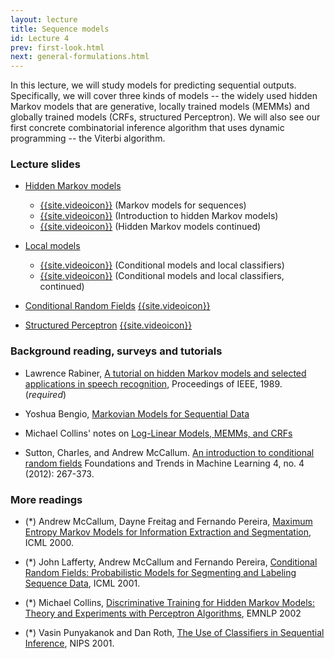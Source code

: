 ```yaml
---
layout: lecture
title: Sequence models
id: Lecture 4
prev: first-look.html
next: general-formulations.html
---
```


In this lecture, we will study models for predicting sequential
outputs. Specifically, we will cover three kinds of models -- the widely used
hidden Markov models that are generative, locally trained models (MEMMs) and
globally trained models (CRFs, structured Perceptron). We will also see our
first concrete combinatorial inference algorithm that uses dynamic programming
-- the Viterbi algorithm.


### Lecture slides

* [Hidden Markov models]({{site.lectures}}/slides/sequences/sequences-intro.pdf)
  - [{{site.videoicon}}](https://youtu.be/v0NiKtX-ENw) (Markov models for
    sequences)
  - [{{site.videoicon}}](https://youtu.be/IZuOUuR7zqU) (Introduction to hidden
    Markov models)
  - [{{site.videoicon}}](https://youtu.be/D54vVAZN6gs) (Hidden Markov models continued)


* [Local models]({{site.lectures}}/slides/sequences/sequences-local.pdf)
  - [{{site.videoicon}}](https://youtu.be/r2cFAvBJZXM) (Conditional models and
    local classifiers)
  - [{{site.videoicon}}](https://youtu.be/35jfuf2AOIE) (Conditional models and
    local classifiers, continued)

* [Conditional Random Fields]({{site.lectures}}/slides/sequences/sequences-crf.pdf)
  [{{site.videoicon}}](https://youtu.be/zlqwlqqDzI8)

* [Structured Perceptron]({{site.lectures}}/slides/sequences/struct-perceptron.pdf)
  [{{site.videoicon}}](https://youtu.be/lefoKmD2yl8)

### Background reading, surveys and tutorials

- Lawrence Rabiner,
  [A tutorial on hidden Markov models and selected applications in speech recognition](http://citeseer.ist.psu.edu/viewdoc/summary?doi=10.1.1.131.2084),
  Proceedings of IEEE, 1989. (*required*)

- Yoshua Bengio,
  [Markovian Models for Sequential Data](http://www.iro.umontreal.ca/~lisa/pointeurs/hmms.pdf)

- Michael Collins' notes on
  [Log-Linear Models, MEMMs, and CRFs](http://www.cs.columbia.edu/~mcollins/crf.pdf)

- Sutton, Charles, and Andrew McCallum. [An introduction to conditional random fields](http://homepages.inf.ed.ac.uk/csutton/publications/crftut-fnt.pdf) Foundations and Trends in Machine Learning 4, no. 4 (2012): 267-373.


### More readings


-   (\*) Andrew McCallum, Dayne Freitag and Fernando Pereira,
    [Maximum Entropy Markov Models for Information Extraction and Segmentation](http://www.seas.upenn.edu/~strctlrn/bib/PDF/memm-icml2000.pdf),
    ICML 2000.

-   (\*) John Lafferty, Andrew McCallum and Fernando Pereira,
    [Conditional Random Fields: Probabilistic Models for Segmenting and Labeling Sequence Data](http://www.seas.upenn.edu/~strctlrn/bib/PDF/crf.pdf),
    ICML 2001.

-   (\*) Michael Collins,
    [Discriminative Training for Hidden Markov Models: Theory and Experiments with Perceptron Algorithms](http://www.cs.columbia.edu/~mcollins/papers/tagperc.pdf),
    EMNLP 2002

-   (\*) Vasin Punyakanok and Dan Roth,
    [The Use of Classifiers in Sequential Inference](http://cogcomp.cs.illinois.edu/papers/nips01.pdf),
    NIPS 2001.
